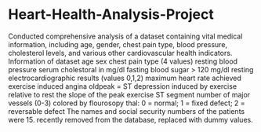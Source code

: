 # Heart-Health-Analysis-Project
Conducted comprehensive analysis of a dataset containing vital medical information, including age, gender, chest pain type, blood pressure, cholesterol levels, and various other cardiovascular health indicators. 
Information of dataset
age
sex
chest pain type (4 values)
resting blood pressure
serum cholestoral in mg/dl
fasting blood sugar > 120 mg/dl
resting electrocardiographic results (values 0,1,2)
maximum heart rate achieved
exercise induced angina
oldpeak = ST depression induced by exercise relative to rest
the slope of the peak exercise ST segment
number of major vessels (0-3) colored by flourosopy
thal: 0 = normal; 1 = fixed defect; 2 = reversable defect
The names and social security numbers of the patients were 15. recently removed from the database, replaced with dummy values.
